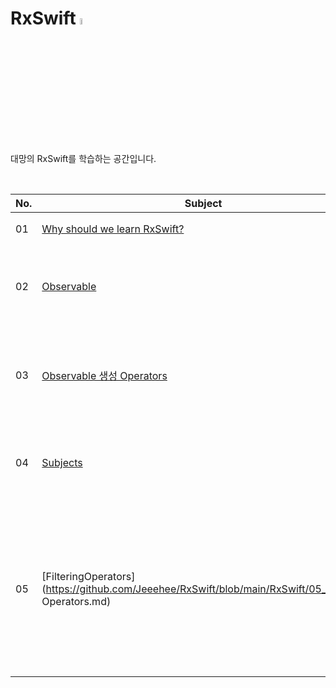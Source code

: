 # RxSwift <img src="https://user-images.githubusercontent.com/92635121/191955960-95768ced-c2bc-404f-87f0-885f3fa91ca2.png" width=5%/>
대망의 RxSwift를 학습하는 공간입니다.

<br>

|No.|Subject|Note|
|---|---|---|
|01|[Why should we learn RxSwift?](https://github.com/Jeeehee/RxSwift/blob/main/RxSwift/01_WhyShouldWeLearnRxSwift.md)|RxSwift를 배워야 하는 이유|
|02|[Observable](https://github.com/Jeeehee/RxSwift/blob/main/RxSwift/02_Observable.md)|- RxSwift의 핵심 Obsevable<br />- onNext, onCompleted, onError<br />- Dispose|
|03|[Observable 생성 Operators](https://github.com/Jeeehee/RxSwift/blob/main/RxSwift/03_Operators.md)|- Observable 생성 연산자<br />- Just, Of, From, Create, Range, Empty, Never, Interval,  Timer, Deferred, Repeat|
|04|[Subjects](https://github.com/Jeeehee/RxSwift/blob/main/RxSwift/04_Subjects.md)|- Observable + Observer = Subject<br />- PublishSubject, BehaviorSubject, RelaySubject, Behavior Relay|
|05|[FilteringOperators](https://github.com/Jeeehee/RxSwift/blob/main/RxSwift/05_Filtering Operators.md)|- 제약 조건을 적용해 처리하고자 하는 값만 방출<br />-  ignoreElements, element(at: ), fliter, skip(count:), skip(while:), skip(until:), take(count:), take(while:), take(until:), enumerated, distinctUntilChanged|
